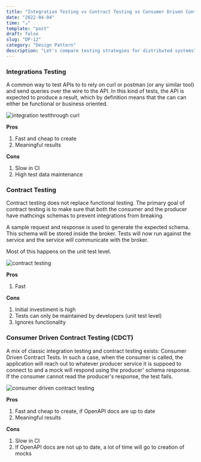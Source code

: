 ```yaml
---
title: "Integration Testing vs Contract Testing vs Consumer Driven Contract Testing"
date: "2022-04-04"
time: "☕️"
template: "post"
draft: false
slug: "DP-12"
category: "Design Pattern"
description: "Let's compare testing strategies for distributed systems"
---
```


### Integrations Testing 

A common way to test APIs to to rely on curl or postman (or any similar tool) and send queries over the wire to the API. In this kind of tests, the API is expected to produce a result, which by definition means that the can can either be functional or business oriented.

![integration testthrough curl](/media/test_integration.png)

**Pros**
1. Fast and cheap to create
2. Meaningful results

**Cons**
1. Slow in CI
2. High test data maintenance

### Contract Testing

Contract testing does not replace functional testing. The primary goal of contract testing is to make sure that both the consumer and the producer have mathcings schemas to prevent integrations from breaking. 

A sample request and response is used to generate the expected schema. This schema will be stored inside the broker. Tests will now run against the service and the service will communicate with the broker. 

Most of this happens on the unit test level.

![contract testing](/media/test_contract.png)

**Pros**
1. Fast

**Cons**
1. Initial investiment is high
2. Tests can only be maintained by developers (unit test level)
3. Ignores functionality

### Consumer Driven Contract Testing (CDCT)

A mix of classic integration testing and contract testing exists: Consumer Driven Contract Tests.
In such a case, when the consumer is called, the application will reach out to whatever producer service it is suppoed to connect to and a mock will respond using the producer' schema response. If the consumer cannot read the producer's response, the test fails.

![consumer driven contract testing](/media/test_cdct.png)

**Pros**
1. Fast and cheap to create, if OpenAPI docs are up to date
2. Meaningful results

**Cons**
1. Slow in CI
2. If OpenAPI docs are not up to date, a lot of time will go to creation of mocks
